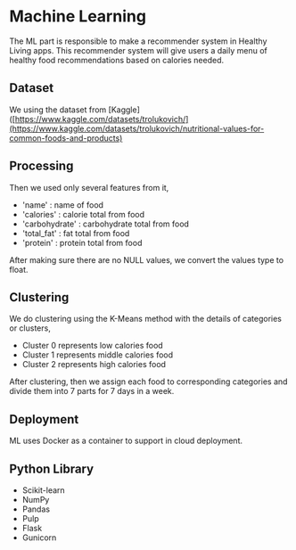# Machine Learning

The ML part is responsible to make a recommender system in Healthy Living apps. This recommender system will give users a daily menu of healthy food recommendations based on calories needed.

## Dataset
We using the dataset from [Kaggle]([https://www.kaggle.com/datasets/trolukovich/](https://www.kaggle.com/datasets/trolukovich/nutritional-values-for-common-foods-and-products)

## Processing
Then we used only several features from it,
- 'name' : name of food
- 'calories' : calorie total from food
- 'carbohydrate' : carbohydrate total from food
- 'total_fat' : fat total from food
- 'protein' : protein total from food

After making sure there are no NULL values, we convert the values type to float.

## Clustering
We do clustering using the K-Means method with the details of categories or clusters,
- Cluster 0 represents low calories food
- Cluster 1 represents middle calories food
- Cluster 2 represents high calories food

After clustering, then we assign each food to corresponding categories and divide them into 7 parts for 7 days in a week.

## Deployment
ML uses Docker as a container to support in cloud deployment.

## Python Library
- Scikit-learn
- NumPy
- Pandas
- Pulp
- Flask
- Gunicorn
